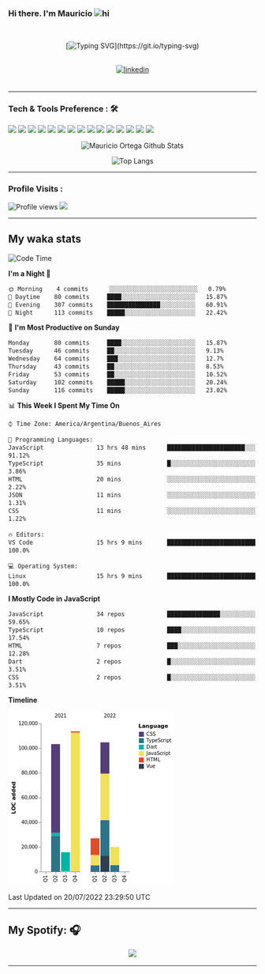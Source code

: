 ### Hi there. I'm Mauricio <img src="https://user-images.githubusercontent.com/1303154/88677602-1635ba80-d120-11ea-84d8-d263ba5fc3c0.gif" width="28px" alt="hi">
<br /> 

<div align="center">
  
[![Typing SVG](https://readme-typing-svg.herokuapp.com?size=25&duration=7000&center=true&vCenter=true&width=650&height=40&lines=WELCOME!;My+name+is+Mauricio+Ortega...;I+am+a+Front-End+Developer...;I+hope+you+find+what+you+are+looking+for...;You+have+my+contact+information...;MAY+THE+FORCE+BE+WITH+YOU...)](https://git.io/typing-svg)

</div>
  
<br />

<div align="center">
  
<a href="https://www.linkedin.com/in/mauricio-sebasti%C3%A1n-ortega-71b43788/" target="_blank">
<img src=https://img.shields.io/badge/linkedin-%231E77B5.svg?&style=for-the-badge&logo=linkedin&logoColor=white alt=linkedin style="margin-bottom: 5px;" />
</a>
  
</div>

<br />



<!--
**Nekzus/Nekzus** is a ✨ _special_ ✨ repository because its `README.md` (this file) appears on your GitHub profile.

Here are some ideas to get you started:

- 🔭 I’m currently working on ...
- 🌱 I’m currently learning ...
- 👯 I’m looking to collaborate on ...
- 🤔 I’m looking for help with ...
- 💬 Ask me about ...
- 📫 How to reach me: ...
- 😄 Pronouns: ...
- ⚡ Fun fact: ...
-->

---

### Tech & Tools Preference : 🛠

<img src = "https://img.shields.io/badge/-HTML5-E34F26?style=flat&logo=html5&logoColor=white"> <img src = "https://img.shields.io/badge/-CSS3-1572B6?style=flat&logo=css3&logoColor=white">
<img src="https://img.shields.io/badge/-Sass-cc6699?style=flat&logo=sass&logoColor=ffffff">
<img src="https://img.shields.io/badge/-Bootstrap-563D7C?style=flat&logo=bootstrap&logoColor=white">
<img src="https://img.shields.io/badge/-JavaScript-eed718?style=flat&logo=javascript&logoColor=ffffff">
<img src="https://img.shields.io/badge/-React-000000?style=flat&logo=react&logoColor=00c8ff">
<img src="https://img.shields.io/badge/-Next-000000?style=flat&logo=nextdotjs&logoColor=white">
<img src="http://img.shields.io/badge/-Vue-black?style=flat&logo=vuedotjs&logoColor=4FC08D">
<img src="http://img.shields.io/badge/-Flutter-black?style=flat&logo=flutter&logoColor=02569B">
<img src="https://img.shields.io/badge/-Node.js-3C873A?style=flat&logo=Node.js&logoColor=white">
<img src="http://img.shields.io/badge/-Git-F1502F?style=flat&logo=git&logoColor=FFFFFF">
<img src="http://img.shields.io/badge/-Github-000000?style=flat&logo=github&logoColor=FFFFFF">
<img src="https://img.shields.io/badge/-Firebase-FFA611?style=flat&logo=firebase&logoColor=FFFFFF">
<img src="http://img.shields.io/badge/-Vercel-black?style=flat&logo=vercel&logoColor=white">
<img src="http://img.shields.io/badge/-VS%20Code-007ACC?style=flat&logo=visual%20studio%20code&logoColor=white">


<div align="center">
  
![Mauricio Ortega Github Stats](https://github-readme-stats.vercel.app/api?username=Nekzus&show_icons=true&title_color=fff&icon_color=79ff97&text_color=9f9f9f&bg_color=151515)

![Top Langs](https://github-readme-stats.vercel.app/api/top-langs/?username=Nekzus&hide=css,html,less&layout=compact&title_color=fff&icon_color=79ff97&text_color=9f9f9f&bg_color=151515)

</div>
  
---

### Profile Visits :
  
![Profile views](https://gpvc.arturio.dev/Nekzus)  <img src="https://img.shields.io/github/followers/Nekzus?label=Follow" style=" float:left, margin-right:10px" />

---


## My waka stats
<!--START_SECTION:waka-->
![Code Time](http://img.shields.io/badge/Code%20Time-1%2C061%20hrs%2036%20mins-blue)

**I'm a Night 🦉** 

```text
🌞 Morning    4 commits      ░░░░░░░░░░░░░░░░░░░░░░░░░   0.79% 
🌆 Daytime    80 commits     ████░░░░░░░░░░░░░░░░░░░░░   15.87% 
🌃 Evening    307 commits    ███████████████░░░░░░░░░░   60.91% 
🌙 Night      113 commits    █████░░░░░░░░░░░░░░░░░░░░   22.42%

```
📅 **I'm Most Productive on Sunday** 

```text
Monday       80 commits     ████░░░░░░░░░░░░░░░░░░░░░   15.87% 
Tuesday      46 commits     ██░░░░░░░░░░░░░░░░░░░░░░░   9.13% 
Wednesday    64 commits     ███░░░░░░░░░░░░░░░░░░░░░░   12.7% 
Thursday     43 commits     ██░░░░░░░░░░░░░░░░░░░░░░░   8.53% 
Friday       53 commits     ██░░░░░░░░░░░░░░░░░░░░░░░   10.52% 
Saturday     102 commits    █████░░░░░░░░░░░░░░░░░░░░   20.24% 
Sunday       116 commits    █████░░░░░░░░░░░░░░░░░░░░   23.02%

```


📊 **This Week I Spent My Time On** 

```text
⌚︎ Time Zone: America/Argentina/Buenos_Aires

💬 Programming Languages: 
JavaScript               13 hrs 48 mins      ██████████████████████░░░   91.12% 
TypeScript               35 mins             █░░░░░░░░░░░░░░░░░░░░░░░░   3.86% 
HTML                     20 mins             ░░░░░░░░░░░░░░░░░░░░░░░░░   2.22% 
JSON                     11 mins             ░░░░░░░░░░░░░░░░░░░░░░░░░   1.31% 
CSS                      11 mins             ░░░░░░░░░░░░░░░░░░░░░░░░░   1.22%

🔥 Editors: 
VS Code                  15 hrs 9 mins       █████████████████████████   100.0%

💻 Operating System: 
Linux                    15 hrs 9 mins       █████████████████████████   100.0%

```

**I Mostly Code in JavaScript** 

```text
JavaScript               34 repos            ███████████████░░░░░░░░░░   59.65% 
TypeScript               10 repos            ████░░░░░░░░░░░░░░░░░░░░░   17.54% 
HTML                     7 repos             ███░░░░░░░░░░░░░░░░░░░░░░   12.28% 
Dart                     2 repos             █░░░░░░░░░░░░░░░░░░░░░░░░   3.51% 
CSS                      2 repos             █░░░░░░░░░░░░░░░░░░░░░░░░   3.51%

```


**Timeline**

![Chart not found](https://raw.githubusercontent.com/Nekzus/Nekzus/main/charts/bar_graph.png) 


 Last Updated on 20/07/2022 23:29:50 UTC
<!--END_SECTION:waka-->

---
## My Spotify: 🎧

<div align="center"><img src="https://spotify-github-profile.vercel.app/api/view?uid=11169970531&cover_image=true&theme=default" /></div>

---
